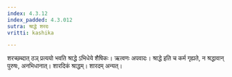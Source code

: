 ```yaml
---
index: 4.3.12
index_padded: 4.3.012
sutra: श्राद्धे शरदः
vritti: kashika

---
```

शरच्छब्दात् ठञ् प्रत्ययो भवति श्राद्धे ऽभिधेये शैषिकः। ऋत्वणः अपवादः। श्राद्धे इति च कर्म गृह्यते, न श्रद्धावान् पुरुषः, अनभिधानात्। शारदिकं श्राद्धम्। शारदम् अन्यत्।